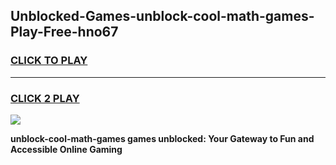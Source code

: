 
## Unblocked-Games-unblock-cool-math-games-Play-Free-hno67
<h3>
<a href="https://premium76.site?title=unblock-cool-math-games&ref=23A">CLICK TO PLAY</a></h3>
<hr>

<h3>
<a href="https://premium76.site?title=unblock-cool-math-games&ref=23A">CLICK 2 PLAY</a>
  
</h3>

<a href="https://premium76.site?title=unblock-cool-math-games&ref=23A"><img src="https://clearcache.store/games.png"></a>


**unblock-cool-math-games games unblocked: Your Gateway to Fun and Accessible Online Gaming**
